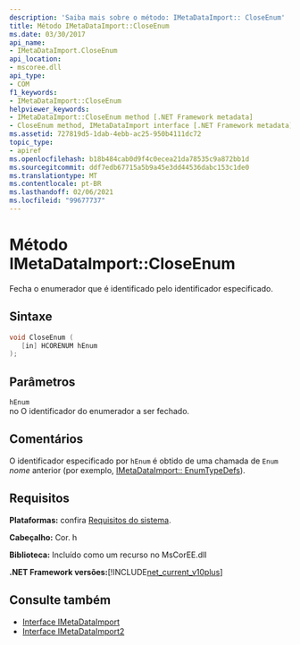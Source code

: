 ```yaml
---
description: 'Saiba mais sobre o método: IMetaDataImport:: CloseEnum'
title: Método IMetaDataImport::CloseEnum
ms.date: 03/30/2017
api_name:
- IMetaDataImport.CloseEnum
api_location:
- mscoree.dll
api_type:
- COM
f1_keywords:
- IMetaDataImport::CloseEnum
helpviewer_keywords:
- IMetaDataImport::CloseEnum method [.NET Framework metadata]
- CloseEnum method, IMetaDataImport interface [.NET Framework metadata]
ms.assetid: 727819d5-1dab-4ebb-ac25-950b4111dc72
topic_type:
- apiref
ms.openlocfilehash: b18b484cab0d9f4c0ecea21da78535c9a872bb1d
ms.sourcegitcommit: ddf7edb67715a5b9a45e3dd44536dabc153c1de0
ms.translationtype: MT
ms.contentlocale: pt-BR
ms.lasthandoff: 02/06/2021
ms.locfileid: "99677737"
---
```

# <a name="imetadataimportcloseenum-method"></a>Método IMetaDataImport::CloseEnum

Fecha o enumerador que é identificado pelo identificador especificado.  
  
## <a name="syntax"></a>Sintaxe  
  
```cpp  
void CloseEnum (  
   [in] HCORENUM hEnum  
);  
```  
  
## <a name="parameters"></a>Parâmetros  

 `hEnum`  
 no O identificador do enumerador a ser fechado.  
  
## <a name="remarks"></a>Comentários  

 O identificador especificado por `hEnum` é obtido de uma chamada de `Enum` *nome* anterior (por exemplo, [IMetaDataImport:: EnumTypeDefs](imetadataimport-enumtypedefs-method.md)).  
  
## <a name="requirements"></a>Requisitos  

 **Plataformas:** confira [Requisitos do sistema](../../get-started/system-requirements.md).  
  
 **Cabeçalho:** Cor. h  
  
 **Biblioteca:** Incluído como um recurso no MsCorEE.dll  
  
 **.NET Framework versões:**[!INCLUDE[net_current_v10plus](../../../../includes/net-current-v10plus-md.md)]  
  
## <a name="see-also"></a>Consulte também

- [Interface IMetaDataImport](imetadataimport-interface.md)
- [Interface IMetaDataImport2](imetadataimport2-interface.md)
